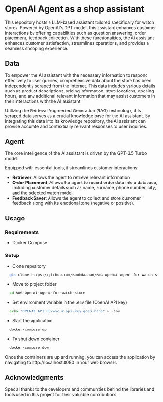 # OpenAI Agent as a shop assistant
This repository hosts a LLM-based assistant tailored specifically for watch stores. Powered by OpenAI's GPT model, this assistant enhances customer interactions by offering capabilities such as question answering, order placement, feedback collection. With these functionalities, the AI assistant enhances customer satisfaction, streamlines operations, and provides a seamless shopping experience.


## Data
To empower the AI assistant with the necessary information to respond effectively to user queries, comprehensive data about the store has been independently scraped from the Internet. This data includes various details such as product descriptions, pricing information, store locations, opening hours, and any additional relevant information that may assist customers in their interactions with the AI assistant.

Utilizing the Retrieval Augmented Generation (RAG) technology, this scraped data serves as a crucial knowledge base for the AI assistant. By integrating this data into its knowledge repository, the AI assistant can provide accurate and contextually relevant responses to user inquiries.


## Agent

The core intelligence of the AI assistant is driven by the GPT-3.5 Turbo model.  

Equipped with essential tools, it streamlines customer interactions:
* __Retriever__: Allows the agent to retrieve relevant information.
* __Order Placement__: Allows the agent to record order data into a database, including customer details such as name, surname, phone number, city, and the selected watch model.
* __Feedback Saver__: Allows the agent to collect and store customer feedback along with its emotional tone (negative or positive).


## Usage

### Requirements
* Docker Compose

### Setup
* Clone repository
```bash
  git clone https://github.com/Boohdaaaan/RAG-OpenAI-Agent-for-watch-store.git
```

* Move to project folder
```bash
  cd RAG-OpenAI-Agent-for-watch-store
```

* Set environment variable in the .env file (OpenAI API key)
```bash
  echo "OPENAI_API_KEY=your-api-key-goes-here" > .env
```

* Start the application
```bash
  docker-compose up
```

* To shut down container
```bash
  docker-compose down
```

Once the containers are up and running, you can access the application by navigating to http://localhost:8080 in your web browser.

## Acknowledgments

Special thanks to the developers and communities behind the libraries and tools used in this project for their valuable contributions.
